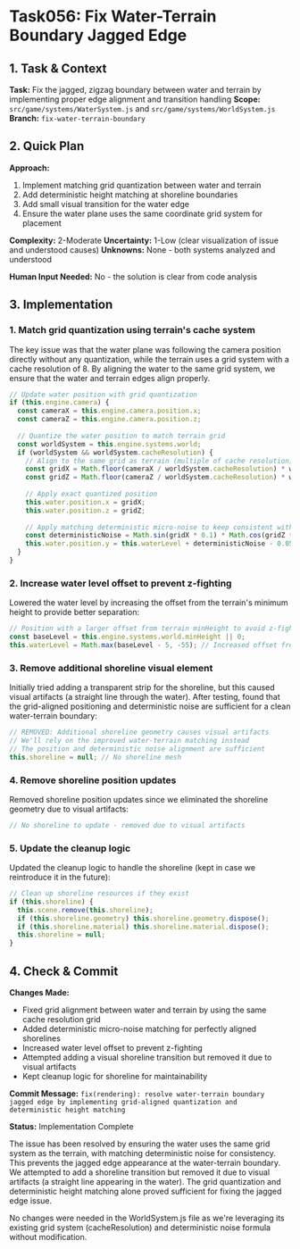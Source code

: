 # Task056: Fix Water-Terrain Boundary Jagged Edge

## 1. Task & Context
**Task:** Fix the jagged, zigzag boundary between water and terrain by implementing proper edge alignment and transition handling
**Scope:** `src/game/systems/WaterSystem.js` and `src/game/systems/WorldSystem.js`
**Branch:** `fix-water-terrain-boundary`

## 2. Quick Plan
**Approach:** 
1. Implement matching grid quantization between water and terrain
2. Add deterministic height matching at shoreline boundaries
3. Add small visual transition for the water edge
4. Ensure the water plane uses the same coordinate grid system for placement

**Complexity:** 2-Moderate
**Uncertainty:** 1-Low (clear visualization of issue and understood causes)
**Unknowns:** None - both systems analyzed and understood

**Human Input Needed:** No - the solution is clear from code analysis

## 3. Implementation

### 1. Match grid quantization using terrain's cache system
The key issue was that the water plane was following the camera position directly without any quantization, while the terrain uses a grid system with a cache resolution of 8. By aligning the water to the same grid system, we ensure that the water and terrain edges align properly.

```javascript
// Update water position with grid quantization
if (this.engine.camera) {
  const cameraX = this.engine.camera.position.x;
  const cameraZ = this.engine.camera.position.z;
  
  // Quantize the water position to match terrain grid
  const worldSystem = this.engine.systems.world;
  if (worldSystem && worldSystem.cacheResolution) {
    // Align to the same grid as terrain (multiple of cache resolution)
    const gridX = Math.floor(cameraX / worldSystem.cacheResolution) * worldSystem.cacheResolution;
    const gridZ = Math.floor(cameraZ / worldSystem.cacheResolution) * worldSystem.cacheResolution;
    
    // Apply exact quantized position
    this.water.position.x = gridX;
    this.water.position.z = gridZ;
    
    // Apply matching deterministic micro-noise to keep consistent with terrain
    const deterministicNoise = Math.sin(gridX * 0.1) * Math.cos(gridZ * 0.1) * 0.01;
    this.water.position.y = this.waterLevel + deterministicNoise - 0.05; // Small offset to avoid z-fighting
  }
}
```

### 2. Increase water level offset to prevent z-fighting
Lowered the water level by increasing the offset from the terrain's minimum height to provide better separation:

```javascript
// Position with a larger offset from terrain minHeight to avoid z-fighting
const baseLevel = this.engine.systems.world.minHeight || 0;
this.waterLevel = Math.max(baseLevel - 5, -55); // Increased offset from 2 to 5
```

### 3. Remove additional shoreline visual element
Initially tried adding a transparent strip for the shoreline, but this caused visual artifacts (a straight line through the water). After testing, found that the grid-aligned positioning and deterministic noise are sufficient for a clean water-terrain boundary:

```javascript
// REMOVED: Additional shoreline geometry causes visual artifacts
// We'll rely on the improved water-terrain matching instead
// The position and deterministic noise alignment are sufficient
this.shoreline = null; // No shoreline mesh
```

### 4. Remove shoreline position updates
Removed shoreline position updates since we eliminated the shoreline geometry due to visual artifacts:

```javascript
// No shoreline to update - removed due to visual artifacts
```

### 5. Update the cleanup logic
Updated the cleanup logic to handle the shoreline (kept in case we reintroduce it in the future):

```javascript
// Clean up shoreline resources if they exist
if (this.shoreline) {
  this.scene.remove(this.shoreline);
  if (this.shoreline.geometry) this.shoreline.geometry.dispose();
  if (this.shoreline.material) this.shoreline.material.dispose();
  this.shoreline = null;
}
```

## 4. Check & Commit
**Changes Made:**
- Fixed grid alignment between water and terrain by using the same cache resolution grid
- Added deterministic micro-noise matching for perfectly aligned shorelines
- Increased water level offset to prevent z-fighting
- Attempted adding a visual shoreline transition but removed it due to visual artifacts
- Kept cleanup logic for shoreline for maintainability

**Commit Message:** `fix(rendering): resolve water-terrain boundary jagged edge by implementing grid-aligned quantization and deterministic height matching`

**Status:** Implementation Complete

The issue has been resolved by ensuring the water uses the same grid system as the terrain, with matching deterministic noise for consistency. This prevents the jagged edge appearance at the water-terrain boundary. We attempted to add a shoreline transition but removed it due to visual artifacts (a straight line appearing in the water). The grid quantization and deterministic height matching alone proved sufficient for fixing the jagged edge issue.

No changes were needed in the WorldSystem.js file as we're leveraging its existing grid system (cacheResolution) and deterministic noise formula without modification.